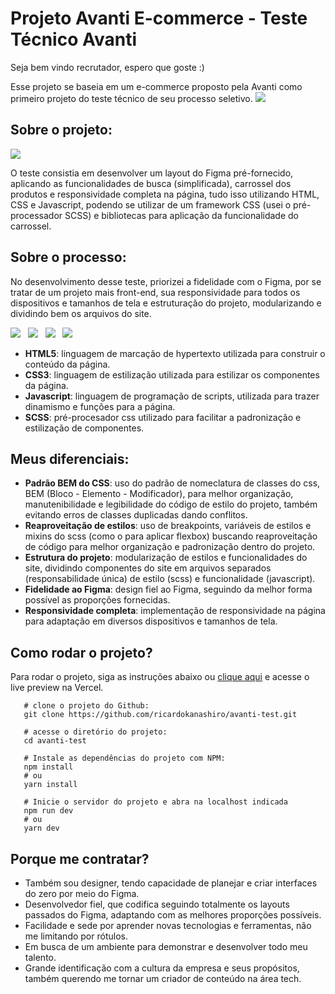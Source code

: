 # Projeto Avanti E-commerce - Teste Técnico Avanti

<p>Seja bem vindo recrutador, espero que goste :)</p>
Esse projeto se baseia em um e-commerce proposto pela Avanti como primeiro projeto do teste técnico de seu processo seletivo.

<img src="https://avanti-test-nu.vercel.app/assets/banner-avanti.png">

## Sobre o projeto:

<img src="https://avanti-test-nu.vercel.app/assets/showcase.png">

O teste consistia em desenvolver um layout do Figma pré-fornecido, aplicando as funcionalidades de busca (simplificada), carrossel dos produtos e responsividade completa na página, tudo isso utilizando HTML, CSS e Javascript, podendo se utilizar de um framework CSS (usei o pré-processador SCSS) e bibliotecas para aplicação da funcionalidade do carrossel.

## Sobre o processo:

No desenvolvimento desse teste, priorizei a fidelidade com o Figma, por se tratar de um projeto mais front-end, sua responsividade para todos os dispositivos e tamanhos de tela e estruturação do projeto, modularizando e dividindo bem os arquivos do site.

<img src="https://img.shields.io/badge/HTML-000?style=for-the-badge&logo=html5&logoColor=E34F26" /> &nbsp;
<img src="https://img.shields.io/badge/CSS-000?style=for-the-badge&logo=css3&logoColor=1572B6" /> &nbsp;
<img src="https://img.shields.io/badge/JavaScript-000?style=for-the-badge&logo=javascript&logoColor=F7DF1E" /> &nbsp;
<img src="https://img.shields.io/badge/Sass-000?style=for-the-badge&logo=sass&logoColor=CC6699" />
&nbsp;

- <b>HTML5</b>: linguagem de marcação de hypertexto utilizada para construir o conteúdo da página.
- <b>CSS3</b>: linguagem de estilização utilizada para estilizar os componentes da página.
- <b>Javascript</b>: linguagem de programação de scripts, utilizada para trazer dinamismo e funções para a página.
- <b>SCSS</b>: pré-procesador css utilizado para facilitar a padronização e estilização de componentes.

## Meus diferenciais:

- <b>Padrão BEM do CSS</b>: uso do padrão de nomeclatura de classes do css, BEM (Bloco - Elemento - Modificador), para melhor organização, manutenibilidade e legibilidade do código de estilo do projeto, também evitando erros de classes duplicadas dando conflitos.
- <b>Reaproveitação de estilos</b>: uso de breakpoints, variáveis de estilos e mixins do scss (como o para aplicar flexbox) buscando reaproveitação de código para melhor organização e padronização dentro do projeto.
- <b>Estrutura do projeto</b>: modularização de estilos e funcionalidades do site, dividindo componentes do site em arquivos separados (responsabilidade única) de estilo (scss) e funcionalidade (javascript).
- <b>Fidelidade ao Figma</b>: design fiel ao Figma, seguindo da melhor forma possível as proporções fornecidas.
- <b>Responsividade completa</b>: implementação de responsividade na página para adaptação em diversos dispositivos e tamanhos de tela.

## Como rodar o projeto?

Para rodar o projeto, siga as instruções abaixo ou <a href="https://avanti-test-nu.vercel.app/">clique aqui</a> e acesse o live preview na Vercel.

```shell
   # clone o projeto do Github:
   git clone https://github.com/ricardokanashiro/avanti-test.git
```
```shell
   # acesse o diretório do projeto:
   cd avanti-test
```
```shell
   # Instale as dependências do projeto com NPM:
   npm install
   # ou
   yarn install
```

```shell
   # Inicie o servidor do projeto e abra na localhost indicada
   npm run dev
   # ou
   yarn dev
```

## Porque me contratar?

- Também sou designer, tendo capacidade de planejar e criar interfaces do zero por meio do Figma.
- Desenvolvedor fiel, que codifica seguindo totalmente os layouts passados do Figma, adaptando com as melhores proporções possíveis.
- Facilidade e sede por aprender novas tecnologias e ferramentas, não me limitando por rótulos.
- Em busca de um ambiente para demonstrar e desenvolver todo meu talento.
- Grande identificação com a cultura da empresa e seus propósitos, também querendo me tornar um criador de conteúdo na área tech.
